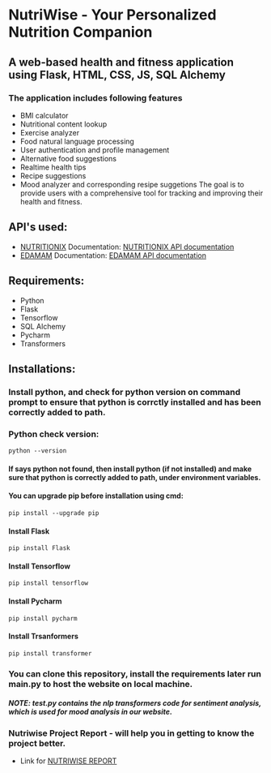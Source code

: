 # NutriWise - Your Personalized Nutrition Companion
## A web-based health and fitness application using **Flask, HTML, CSS, JS, SQL Alchemy**
### The application includes following features
+ BMI calculator
+ Nutritional content lookup
+ Exercise analyzer
+ Food natural language processing
+ User authentication and profile management 
+ Alternative food suggestions
+ Realtime health tips
+ Recipe suggestions
+ Mood analyzer and corresponding resipe suggetions
The goal is to provide users with a comprehensive tool for tracking and improving their health and fitness.
## API's used:
+ [NUTRITIONIX](https://www.nutritionix.com/business/api)
Documentation: [NUTRITIONIX API documentation](https://docs.google.com/document/d/1_q-K-ObMTZvO0qUEAxROrN3bwMujwAN25sLHwJzliK0/edit#heading=h.73n49tgew66c)
+ [EDAMAM](https://www.edamam.com/)
Documentation: [EDAMAM API documentation](https://developer.edamam.com/edamam-docs-nutrition-api)

## Requirements:
+ Python
+ Flask
+ Tensorflow
+ SQL Alchemy
+ Pycharm
+ Transformers

## Installations:
### Install python, and check for python version on command prompt to ensure that python is corrctly installed and has been correctly added to path.
### Python check version: 
```python --version```
#### If says python not found, then install python (if not installed) and make sure that python is correctly added to path, under environment variables.
#### You can upgrade pip before installation using cmd:
```pip install --upgrade pip```
#### Install Flask
```pip install Flask```
#### Install Tensorflow
```pip install tensorflow```
#### Install Pycharm
```pip install pycharm```
#### Install Trsanformers
```pip install transformer ```

### You can clone this repository, install the requirements later run main.py to host the website on local machine.

##### NOTE: test.py contains the nlp transformers code for sentiment analysis, which is used for mood analysis in our website.
 
### Nutriwise Project Report - will help you in getting to know the project better.
+ Link for [NUTRIWISE REPORT](https://docs.google.com/document/d/18zQtsFEqMVgc0tjpWX5bT8t1bDvzpmDX/edit?usp=drive_link&ouid=101026258092539715926&rtpof=true&sd=true)
